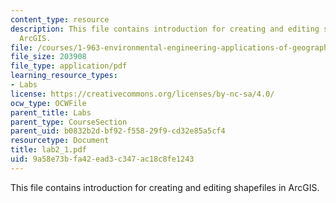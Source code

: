 ```yaml
---
content_type: resource
description: This file contains introduction for creating and editing shapefiles in
  ArcGIS.
file: /courses/1-963-environmental-engineering-applications-of-geographic-information-systems-fall-2004/9a58e73bfa42ead3c347ac18c8fe1243_lab2_1.pdf
file_size: 203908
file_type: application/pdf
learning_resource_types:
- Labs
license: https://creativecommons.org/licenses/by-nc-sa/4.0/
ocw_type: OCWFile
parent_title: Labs
parent_type: CourseSection
parent_uid: b0832b2d-bf92-f558-29f9-cd32e85a5cf4
resourcetype: Document
title: lab2_1.pdf
uid: 9a58e73b-fa42-ead3-c347-ac18c8fe1243
---
```

This file contains introduction for creating and editing shapefiles in ArcGIS.